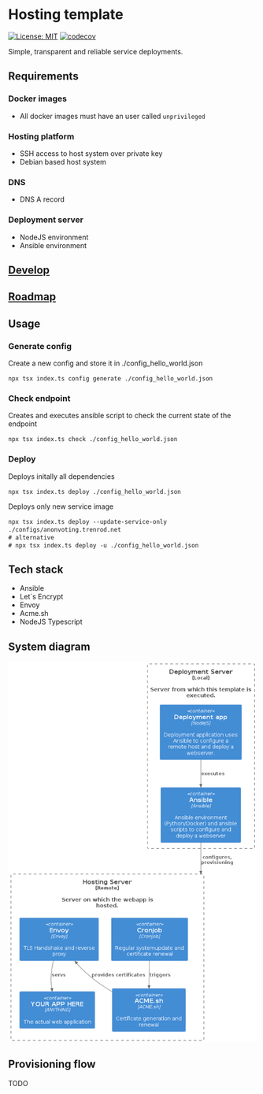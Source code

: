 # Hosting template

[![License: MIT](https://cdn.prod.website-files.com/5e0f1144930a8bc8aace526c/65dd9eb5aaca434fac4f1c34_License-MIT-blue.svg)](/LICENSE)
[![codecov](https://codecov.io/github/Trenrod/HostingTemplate/graph/badge.svg?token=RPN5KMKI2V)](https://codecov.io/github/Trenrod/HostingTemplate)

Simple, transparent and reliable service deployments.

## Requirements

### Docker images
- All docker images must have an user called `unprivileged`

### Hosting platform
- SSH access to host system over private key
- Debian based host system

### DNS
- DNS A record

### Deployment server
- NodeJS environment
- Ansible environment

## [Develop](docs/Develop.md)

## [Roadmap](docs/Roadmap.md)

## Usage

### Generate config
Create a new config and store it in ./config_hello_world.json
```shell
npx tsx index.ts config generate ./config_hello_world.json
```

### Check endpoint
Creates and executes ansible script to check the current state of the endpoint

```shell
npx tsx index.ts check ./config_hello_world.json
```

### Deploy
Deploys initally all dependencies
```shell
npx tsx index.ts deploy ./config_hello_world.json
```

Deploys only new service image
```shell
npx tsx index.ts deploy --update-service-only ./configs/anonvoting.trenrod.net
# alternative
# npx tsx index.ts deploy -u ./config_hello_world.json
```

## Tech stack

- Ansible
- Let`s Encrypt
- Envoy
- Acme.sh
- NodeJS Typescript

## System diagram

![alt text](<docs/Hosting template systemdiagram.png>)

## Provisioning flow

TODO
